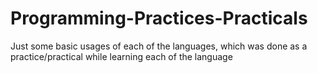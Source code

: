 # Programming-Practices-Practicals

Just some basic usages of each of the languages, which was done as a practice/practical while learning each of the language
